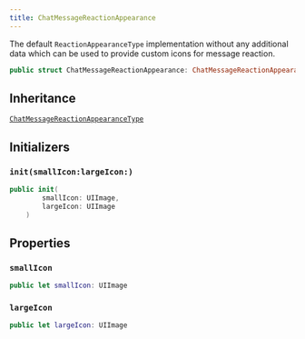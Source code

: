 ```yaml
---
title: ChatMessageReactionAppearance
---
```


The default `ReactionAppearanceType` implementation without any additional data
which can be used to provide custom icons for message reaction.

``` swift
public struct ChatMessageReactionAppearance: ChatMessageReactionAppearanceType 
```

## Inheritance

[`ChatMessageReactionAppearanceType`](chat-message-reaction-appearance-type)

## Initializers

### `init(smallIcon:largeIcon:)`

``` swift
public init(
        smallIcon: UIImage,
        largeIcon: UIImage
    ) 
```

## Properties

### `smallIcon`

``` swift
public let smallIcon: UIImage
```

### `largeIcon`

``` swift
public let largeIcon: UIImage
```
